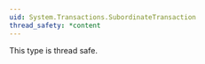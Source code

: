 ```yaml
---
uid: System.Transactions.SubordinateTransaction
thread_safety: *content
---
```


This type is thread safe.


